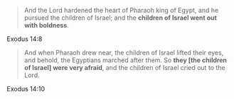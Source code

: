 > And the Lord hardened the heart of Pharaoh king of Egypt, and he pursued the
> children of Israel; and the **children of Israel went out with boldness**. 

Exodus 14:8

> And when Pharaoh drew near, the children of Israel lifted their eyes, and
> behold, the Egyptians marched after them. So **they [the children of Israel]
> were very afraid**, and the children of Israel cried out to the Lord.

Exodus 14:10

